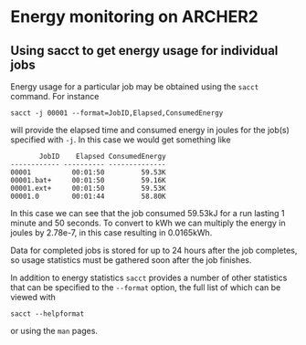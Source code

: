 # Energy monitoring on ARCHER2

## Using sacct to get energy usage for individual jobs

Energy usage for a particular job may be obtained using the `sacct` command. For instance

    sacct -j 00001 --format=JobID,Elapsed,ConsumedEnergy

will provide the elapsed time and consumed energy in joules for the job(s) specified with `-j`. In this case we would
get something like

           JobID    Elapsed ConsumedEnergy 
    ------------ ---------- -------------- 
    00001          00:01:50         59.53K 
    00001.bat+     00:01:50         59.16K 
    00001.ext+     00:01:50         59.53K 
    00001.0        00:01:44         58.80K 

In this case we can see that the job consumed 59.53kJ for a run lasting 1 minute and 50 seconds. To convert to kWh we
can multiply the energy in joules by 2.78e-7, in this case resulting in 0.0165kWh. 

Data for completed jobs is stored for up to 24 hours after the job completes, so usage statistics must be gathered soon
after the job finishes. 

In addition to energy statistics `sacct` provides a number of other statistics that can be specified to the `--format`
option, the full list of which can be viewed with

    sacct --helpformat

or using the `man` pages. 
